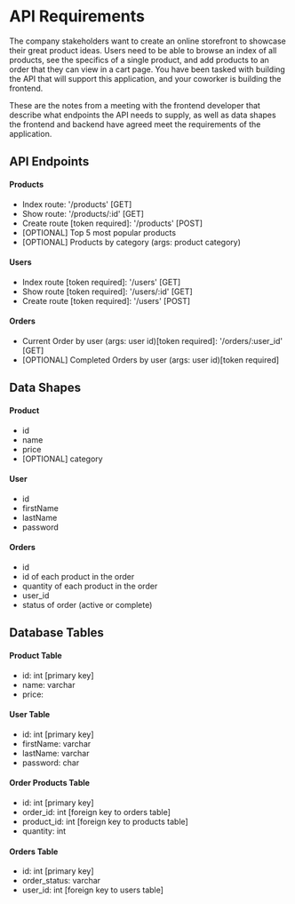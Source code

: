 # API Requirements

The company stakeholders want to create an online storefront to showcase their great product ideas. Users need to be able to browse an index of all products, see the specifics of a single product, and add products to an order that they can view in a cart page. You have been tasked with building the API that will support this application, and your coworker is building the frontend.

These are the notes from a meeting with the frontend developer that describe what endpoints the API needs to supply, as well as data shapes the frontend and backend have agreed meet the requirements of the application.

## API Endpoints

#### Products

- Index route: '/products' [GET]
- Show route: '/products/:id' [GET]
- Create route [token required]: '/products' [POST]
- [OPTIONAL] Top 5 most popular products
- [OPTIONAL] Products by category (args: product category)

#### Users

- Index route [token required]: '/users' [GET]
- Show route [token required]: '/users/:id' [GET]
- Create route [token required]: '/users' [POST]

#### Orders

- Current Order by user (args: user id)[token required]: '/orders/:user_id' [GET]
- [OPTIONAL] Completed Orders by user (args: user id)[token required]

## Data Shapes

#### Product

- id
- name
- price
- [OPTIONAL] category

#### User

- id
- firstName
- lastName
- password

#### Orders

- id
- id of each product in the order
- quantity of each product in the order
- user_id
- status of order (active or complete)

## Database Tables

#### Product Table

- id: int [primary key]
- name: varchar
- price:

#### User Table

- id: int [primary key]
- firstName: varchar
- lastName: varchar
- password: char

#### Order Products Table

- id: int [primary key]
- order_id: int [foreign key to orders table]
- product_id: int [foreign key to products table]
- quantity: int

#### Orders Table

- id: int [primary key]
- order_status: varchar
- user_id: int [foreign key to users table]
